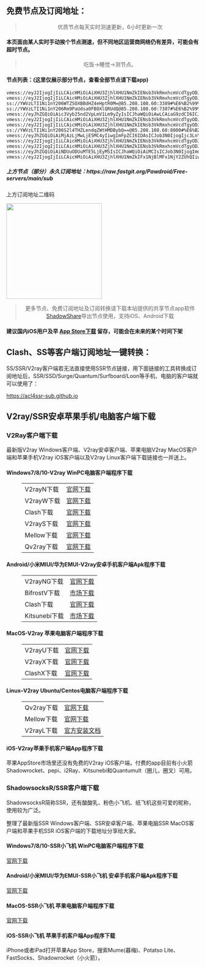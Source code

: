 
<h2>免费节点及订阅地址：</h2>
<blockquote>
<p style="text-align: center;">优质节点每天实时测速更新，6小时更新一次</p>
</blockquote>
<h4>本页面由某人实时手动挨个节点测速，但不同地区运营商网络仍有差异，可能会有超时节点。</h4>
<blockquote>
<p style="text-align: center;">吃饭->睡觉->测节点。</p>
</blockquote>
<h4>节点列表：(这里仅展示部分节点，查看全部节点请下载app)</h4>

```vmess://eyJhZGQiOiAicG0ubW90b3JpLnB3IiwgImFpZCI6IDAsICJob3N0IjogInBtLm1vdG9yaS5wdyIsICJpZCI6ICJkMWM1OTY5OS0xODc0LTQ5ZjEtYjliYS1iYmJmZDc5NjgwNzUiLCAibmV0IjogIndzIiwgInBhdGgiOiAiLyIsICJwb3J0IjogODg4MCwgInBzIjogIlx1N2Y4ZVx1NTZmZCBDbG91ZEZsYXJlXHU4MjgyXHU3MGI5IiwgInRscyI6ICIiLCAidHlwZSI6ICJhdXRvIiwgInNlY3VyaXR5IjogImF1dG8iLCAic2tpcC1jZXJ0LXZlcmlmeSI6IHRydWUsICJzbmkiOiAiIn0=
vmess://eyJ2IjogIjIiLCAicHMiOiAiXHU3ZjhlXHU1NmZkIENsb3VkRmxhcmVcdTgyODJcdTcwYjkiLCAiYWRkIjogImhvbHlxdXJhbjEuc3RvcmUiLCAicG9ydCI6ICI0NDMiLCAiaWQiOiAiOGJiZDkxZmUtYTMwYi00ZTI5LWJmYzctYzI4YTQ0YzBjYjhmIiwgImFpZCI6ICIwIiwgInNjeSI6ICJhdXRvIiwgIm5ldCI6ICJ3cyIsICJ0eXBlIjogIm5vbmUiLCAiaG9zdCI6ICJob2x5cXVyYW4xLnN0b3JlIiwgInBhdGgiOiAiL2N1cnJlbnRfdGltZSIsICJ0bHMiOiAidGxzIiwgInNuaSI6ICIifQ==
vmess://eyJ2IjogIjIiLCAicHMiOiAiXHU3ZjhlXHU1NmZkIENsb3VkRmxhcmVcdTgyODJcdTcwYjkiLCAiYWRkIjogIjE3Mi42Ni40MS45OSIsICJwb3J0IjogIjQ0MyIsICJpZCI6ICI0NGJhYjMwYi1kMWRhLTQwYjQtYjY1ZC1lMGEzYTk4YzBkZTYiLCAiYWlkIjogIjAiLCAic2N5IjogImF1dG8iLCAibmV0IjogIndzIiwgInR5cGUiOiAibm9uZSIsICJob3N0IjogInNzLjIzOTAwMC54eXoiLCAicGF0aCI6ICIvdm1lc3N3cyIsICJ0bHMiOiAidGxzIiwgInNuaSI6ICIifQ==
ss://YWVzLTI1Ni1nY206WTZSOXBBdHZ4eHptR0M=@85.208.108.60:3389#%E6%B2%99%E7%89%B9%E9%98%BF%E6%8B%89%E4%BC%AF+Arabic+Computer+System+Co.
ss://YWVzLTI1Ni1nY206Rm9PaUdsa0FBOXlQRUdQ@85.208.108.60:7307#%E6%B2%99%E7%89%B9%E9%98%BF%E6%8B%89%E4%BC%AF+Arabic+Computer+System+Co.
vmess://eyJhZGQiOiAic3Vyb25nd2VpLmV1Lm9yZyIsICJhaWQiOiAwLCAiaG9zdCI6ICJzdXJvbmd3ZWkuZXUub3JnIiwgImlkIjogIjYwOTNlZWZiLTdhYjYtNDFkZi1hYmEwLWQ1ZmE1ODE0N2UxMCIsICJuZXQiOiAid3MiLCAicGF0aCI6ICIvcmVmZnM3eTI2ZzB1YSIsICJwb3J0IjogNDQzLCAicHMiOiAiXHU3ZjhlXHU1NmZkIENsb3VkRmxhcmVcdTgyODJcdTcwYjkiLCAidGxzIjogInRscyIsICJ0eXBlIjogImF1dG8iLCAic2VjdXJpdHkiOiAiYXV0byIsICJza2lwLWNlcnQtdmVyaWZ5IjogdHJ1ZSwgInNuaSI6ICIifQ==
vmess://eyJ2IjogIjIiLCAicHMiOiAiXHU3ZjhlXHU1NmZkIENsb3VkRmxhcmVcdTgyODJcdTcwYjkiLCAiYWRkIjogImhvbHlxdXJhbjE4LnN0b3JlIiwgInBvcnQiOiAiNDQzIiwgImlkIjogIjhiYmQ5MWZlLWEzMGItNGUyOS1iZmM3LWMyOGE0NGMwY2I4ZiIsICJhaWQiOiAiMCIsICJzY3kiOiAiYXV0byIsICJuZXQiOiAid3MiLCAidHlwZSI6ICJub25lIiwgImhvc3QiOiAiaG9seXF1cmFuMTguc3RvcmUiLCAicGF0aCI6ICIvY3VycmVudF90aW1lIiwgInRscyI6ICJ0bHMiLCAic25pIjogIiJ9
vmess://eyJ2IjogIjIiLCAicHMiOiAiXHU3ZjhlXHU1NmZkIENsb3VkRmxhcmVcdTgyODJcdTcwYjkiLCAiYWRkIjogIm5ldzguaHVjbG91ZC1kbnMueHl6IiwgInBvcnQiOiAiNDQzIiwgImlkIjogImYxMTc4NmZjLWFiZjAtNDBlOC04MTc3LTk5MmM2OTljYzk1ZiIsICJhaWQiOiAiMCIsICJzY3kiOiAiYXV0byIsICJuZXQiOiAid3MiLCAidHlwZSI6ICJub25lIiwgImhvc3QiOiAibmV3OC5odWNsb3VkLWRucy54eXoiLCAicGF0aCI6ICIvMGZhNWNlYTk1ZTcvIiwgInRscyI6ICJ0bHMiLCAic25pIjogIiJ9
ss://YWVzLTI1Ni1nY206S2l4THZLendqZWtHMDBybQ==@85.208.108.60:8000#%E6%B2%99%E7%89%B9%E9%98%BF%E6%8B%89%E4%BC%AF+Arabic+Computer+System+Co.
vmess://eyJhZGQiOiAiMjAzLjMwLjE5MC4yIiwgImFpZCI6IDAsICJob3N0IjogIjc3LnYycmF5MS54eXoiLCAiaWQiOiAiMTdiMmEzMTMtMzdhMC00OTQ1LWE4ZTQtZTYzMzc1NTA2YjRhIiwgIm5ldCI6ICJ3cyIsICJwYXRoIjogIi9BMkRKT1BGVCIsICJwb3J0IjogNDQzLCAicHMiOiAiXHU2ZmIzXHU1OTI3XHU1MjI5XHU0ZTlhIExhbmd3YXJyaW4gU2Vjb25kYXJ5IENvbGxlZ2UiLCAidGxzIjogInRscyIsICJ0eXBlIjogImF1dG8iLCAic2VjdXJpdHkiOiAiYXV0byIsICJza2lwLWNlcnQtdmVyaWZ5IjogdHJ1ZSwgInNuaSI6ICIifQ==
vmess://eyJ2IjogIjIiLCAicHMiOiAiXHU3ZjhlXHU1NmZkIENsb3VkRmxhcmVcdTgyODJcdTcwYjkiLCAiYWRkIjogImNmLXRvcHNwZWVkLnVrIiwgInBvcnQiOiAiNDQzIiwgImlkIjogIjhiYmQ5MWZlLWEzMGItNGUyOS1iZmM3LWMyOGE0NGMwY2I4ZiIsICJhaWQiOiAiMCIsICJzY3kiOiAiYXV0byIsICJuZXQiOiAid3MiLCAidHlwZSI6ICJub25lIiwgImhvc3QiOiAiY2YtdG9wc3BlZWQudWsiLCAicGF0aCI6ICIvY3VycmVudF90aW1lIiwgInRscyI6ICJ0bHMiLCAic25pIjogIiJ9
vmess://eyJ2IjogIjIiLCAicHMiOiAiXHU3ZjhlXHU1NmZkIENsb3VkRmxhcmVcdTgyODJcdTcwYjkiLCAiYWRkIjogInB5cHRvbS5jZiIsICJwb3J0IjogIjQ0MyIsICJpZCI6ICI0NmJmZGI1OS04M2M2LTQ3MTAtODc3ZS1jODA5YjVhOTBkZmYiLCAiYWlkIjogIjAiLCAic2N5IjogImF1dG8iLCAibmV0IjogIndzIiwgInR5cGUiOiAibm9uZSIsICJob3N0IjogInB5cHRvbS5jZiIsICJwYXRoIjogIi92cG5uZW8iLCAidGxzIjogInRscyIsICJzbmkiOiAiIn0=
vmess://eyJhZGQiOiAiNDUuODUuMTE5LjEyMSIsICJhaWQiOiAiMCIsICJob3N0IjogImdlbXdzLm1haW5zc2gueHl6IiwgImlkIjogIjU2MzJjZGQ5LTkxMGItNDk3Ni04MTk1LTYxMTFhNjhiNjMzNiIsICJuZXQiOiAid3MiLCAicGF0aCI6ICIvdm1lc3MiLCAicG9ydCI6ICI0NDMiLCAicHMiOiAiXHU2YjI3XHU3NmRmIFYyQ1JPU1MuQ09NIiwgInNjeSI6ICJhdXRvIiwgInNuaSI6ICJnZW13cy5tYWluc3NoLnh5eiIsICJ0bHMiOiAidGxzIiwgInR5cGUiOiAiIiwgInYiOiAiMiJ9
vmess://eyJ2IjogIjIiLCAicHMiOiAiXHU3ZjhlXHU1NmZkIFx1NjBlMFx1NjY2ZUhQIiwgImFkZCI6ICJoazMuYWY0OWM0ZTRjMmVmLnNhbmZlbjAwMS5waWNzIiwgInBvcnQiOiAiNDQzIiwgImlkIjogIjU4MDc1ZDU2LTg5MzMtNDhmZS1hMDU0LTBhYjliY2M2YmNmMCIsICJhaWQiOiAiMCIsICJzY3kiOiAiYXV0byIsICJuZXQiOiAid3MiLCAidHlwZSI6ICJub25lIiwgImhvc3QiOiAiaGszLmFmNDljNGU0YzJlZi5zYW5mZW4wMDEucGljcyIsICJwYXRoIjogIi96aC1jbiIsICJ0bHMiOiAidGxzIiwgInNuaSI6ICIifQ==
```
<h5>上方节点（部分）永久订阅地址：https://raw.fastgit.org/Pawdroid/Free-servers/main/sub</h5>
<p>上方订阅地址二维码</p>
<img src='https://raw.fastgit.org/Pawdroid/Free-servers/main/sub.png' width=250 height=250>
<blockquote style='text-align: center;'>更多节点、免费订阅地址及订阅转换请下载本站提供的共享节点app软件<a href='https://shadowshare.v2cross.com'>ShadowShare</a>导出节点使用，支持iOS、Android下载</blockquote>
<h4>建议国内iOS用户及早 <a href='https://apps.apple.com/cn/app/shadowshare/id1612647259'>App Store下载</a> 留存，可能会在未来的某个时间下架</h4>

<div class="nv-content-wrap entry-content">
<h2>Clash、SS等客户端订阅地址一键转换：</h2>
<p>SS/SSR/V2ray客户端若无法直接使用SSR节点链接，用下面链接的工具转换成订阅地址后，SSR/SSD/Surge/Quantum/Surfboard/Loon等手机、电脑的客户端就可以使用了：</p>
<p><a href="https://acl4ssr-sub.github.io" target="_blank" rel="noreferrer noopener nofollow">https://acl4ssr-sub.github.io</a></p>
<h2>V2ray/SSR安卓苹果手机/电脑客户端下载</h2>
<h3>V2Ray客户端下载</h3>
<p>最新版V2ray Windows客户端、V2ray安卓客户端、苹果电脑V2ray MacOS客户端和苹果手机V2ray iOS客户端以及V2ray Linux客户端下载链接也一并送上。</p>
<h4>Windows7/8/10-<strong>V2ray WinPC电脑客户端</strong>程序下载</h4>
<figure class="wp-block-table alignwide is-style-stripes"><table><tbody><tr><td>V2rayN下载</td><td><a href="https://github.com/2dust/v2rayN/releases" target="_blank" rel="noreferrer noopener">官网下载</a></td></tr><tr><td>V2rayW下载</td><td><a href="https://github.com/Cenmrev/V2RayW/releases" target="_blank" rel="noreferrer noopener">官网下载</a></td></tr><tr><td>Clash下载</td><td><a href="https://github.com/Fndroid/clash_for_windows_pkg/releases" target="_blank" rel="noreferrer noopener">官网下载</a></td></tr><tr><td>V2rayS下载</td><td><a href="https://github.com/Shinlor/V2RayS/releases" target="_blank" rel="noreferrer noopener">官网下载</a></td></tr><tr><td>Mellow下载</td><td><a href="https://github.com/mellow-io/mellow/releases" target="_blank" rel="noreferrer noopener">官网下载</a></td></tr><tr><td>Qv2ray下载</td><td><a href="https://github.com/Qv2ray/Qv2ray" target="_blank" rel="noreferrer noopener">官网下载</a></td></tr></tbody></table></figure>
<h4><strong>Android/小米MIUI/华为EMUI-V2ray安卓手机客户端</strong>Apk程序下载</h4>
<figure class="wp-block-table alignwide is-style-stripes"><table><tbody><tr><td>V2rayNG下载</td><td><a href="https://github.com/2dust/v2rayNG/releases" target="_blank" rel="noreferrer noopener">官网下载</a></td></tr><tr><td>BifrostV下载</td><td><a rel="noreferrer noopener" href="https://www.appsapk.com/downloading/latest/com.github.dawndiy.bifrostv-0.6.8.apk" target="_blank">市场下载</a></td></tr><tr><td>Clash下载</td><td><a href="https://github.com/Kr328/ClashForAndroid/releases" target="_blank" rel="noreferrer noopener">官网下载</a></td></tr><tr><td>Kitsunebi下载</td><td><a rel="noreferrer noopener" href="https://apkpure.com/kitsunebi/fun.kitsunebi.kitsunebi4android" target="_blank">市场下载</a></td></tr></tbody></table></figure>
<h4><strong>MacOS-V2ray <strong>苹果电脑</strong>客户端</strong>程序下载</h4>
<figure class="wp-block-table alignwide is-style-stripes"><table><tbody><tr><td>V2rayU下载</td><td><a href="https://github.com/yanue/V2rayU/releases" target="_blank" rel="noreferrer noopener">官网下载</a></td></tr><tr><td>V2rayX下载</td><td><a href="https://github.com/Cenmrev/V2RayX/releases" target="_blank" rel="noreferrer noopener">官网下载</a></td></tr><tr><td>ClashX下载</td><td><a href="https://github.com/yichengchen/clashX/releases" target="_blank" rel="noreferrer noopener">官网下载</a></td></tr></tbody></table></figure>
<h4><strong>Linux</strong>–<strong>V2ray Ubuntu/Centos电脑客户端</strong>程序下载</h4>
<figure class="wp-block-table alignwide is-style-stripes"><table><tbody><tr><td>Qv2ray下载</td><td><a href="https://github.com/Qv2ray/Qv2ray" target="_blank" rel="noreferrer noopener">官网下载</a></td></tr><tr><td>Mellow下载</td><td><a href="https://github.com/mellow-io/mellow/releases" target="_blank" rel="noreferrer noopener">官网下载</a></td></tr><tr><td>V2rayL下载</td><td><a rel="noreferrer noopener" href="https://github.com/jiangxufeng/v2rayL" target="_blank">官方安装文档</a></td></tr></tbody></table></figure>
<h4>iOS-<strong>V2ray苹果<strong>手机客户端</strong>App程序</strong>下载</h4>
<p>苹果AppStore市场里还没有免费的V2ray iOS客户端，付费的app目前有小火箭Shadowrocket、pepi、i2Ray、Kitsunebi和Quantumult（圈儿，圈叉）可用。</p>
<h3>ShadowsocksR/SSR客户端下载</h3>
<p>ShadowsocksR简称SSR，还有酸酸乳、粉色小飞机、纸飞机这些可爱的昵称，使用较为广泛。</p>
<p>整理了最新版SSR Windows客户端、SSR安卓客户端、苹果电脑SSR MacOS客户端和苹果手机SSR iOS客户端的下载地址分享给大家。</p>
<h4><strong>Windows7/8/10-<strong>SSR小飞机 WinPC电脑客户端</strong>程序下载</strong></h4>
<p><a rel="noreferrer noopener" href="https://github.com/shadowsocksrr/shadowsocksr-csharp/releases" target="_blank">官网下载</a></p>
<h4><strong><strong>Android/小米MIUI/华为EMUI-SSR小飞机 安卓手机客户端</strong>Apk程序下载</strong></h4>
<p><a rel="noreferrer noopener" href="https://github.com/shadowsocksrr/shadowsocksr-android/releases" target="_blank">官网下载</a></p>
<h4><strong><strong>MacOS-SSR小飞机 苹果电脑客户端</strong>程序下载</strong></h4>
<p><a href="https://github.com/qinyuhang/ShadowsocksX-NG-R/releases" target="_blank" rel="noreferrer noopener">官网下载</a></p>
<h4><strong>iOS-<strong>SSR小飞机 苹果手机客户端App程序</strong></strong>下载</h4>
<p>iPhone或者iPad打开苹果App Store，搜索Mume(暮梅)、Potatso Lite、FastSocks、Shadowrocket（小火箭）。</p>
